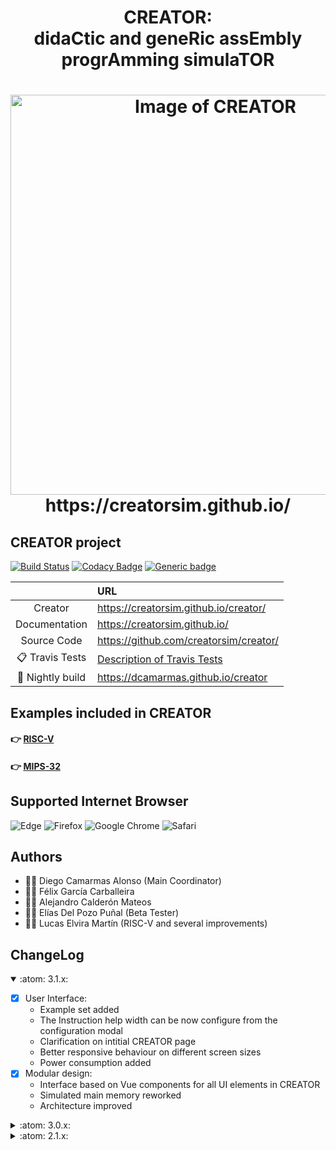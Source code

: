
<html>
 <h1 align="center">CREATOR: <br>didaCtic and geneRic assEmbly progrAmming simulaTOR </h1>
 <h1 align="center"><img alt="Image of CREATOR" width="640vw" src="https://creatorsim.github.io/images/user_mode/execute_program.PNG"><br>https://creatorsim.github.io/</h1>
</html>

## CREATOR project

[![Build Status](https://app.travis-ci.com/creatorsim/creator.svg?branch=master)](https://app.travis-ci.com/creatorsim/creator)
[![Codacy Badge](https://app.codacy.com/project/badge/Grade/84668451decf487bbc85b13129f0ebb5)](https://www.codacy.com/gh/creatorsim/creator/dashboard?utm_source=github.com&amp;utm_medium=referral&amp;utm_content=creatorsim/creator&amp;utm_campaign=Badge_Grade)
[![Generic badge](https://img.shields.io/badge/achecker-WCAG%202.0%20(Level%20AAA)-green.svg)](https://shields.io/)

|                              | URL                                             | 
|:----------------------------:|:------------------------------------------------| 
| Creator                      | https://creatorsim.github.io/creator/           |
| Documentation                | https://creatorsim.github.io/                   | 
| Source Code                  | https://github.com/creatorsim/creator/          | 
| :clipboard:  Travis Tests    | [Description of Travis Tests](docs/travis.md)   | 
| :microscope: Nightly build   | https://dcamarmas.github.io/creator             |


## Examples included in CREATOR

#### :point_right: [RISC-V](docs/examples.md#point_right---risc-v) 
#### :point_right: [MIPS-32](docs/examples.md#point_right---mips) 


## Supported Internet Browser

![Edge](https://img.shields.io/badge/Edge-0078D7?style=for-the-badge&logo=Microsoft-edge&logoColor=white)
![Firefox](https://img.shields.io/badge/Firefox-FF7139?style=for-the-badge&logo=Firefox-Browser&logoColor=white)
![Google Chrome](https://img.shields.io/badge/Google%20Chrome-4285F4?style=for-the-badge&logo=GoogleChrome&logoColor=white)
![Safari](https://img.shields.io/badge/Safari-000000?style=for-the-badge&logo=Safari&logoColor=white)


## Authors
* :technologist: Diego Camarmas Alonso (Main Coordinator)
* :technologist: Félix García Carballeira 
* :technologist: Alejandro Calderón Mateos
* :technologist: Elías Del Pozo Puñal (Beta Tester)
* :technologist: Lucas Elvira Martín (RISC-V and several improvements)


## ChangeLog

<details open>
<summary>:atom: 3.1.x:</summary>

- [x] User Interface:
     * Example set added
     * The Instruction help width can be now configure from the configuration modal
     * Clarification on intitial CREATOR page
     * Better responsive behaviour on different screen sizes
     * Power consumption added
- [x] Modular design:
     * Interface based on Vue components for all UI elements in CREATOR
     * Simulated main memory reworked
     * Architecture improved

</details>

<details>
<summary>:atom: 3.0.x:</summary>

- [x] Several minor RISC-V improvements
- [x] More modular design:
     * Initial user interface based on Vue components
     * Improved modular design on execution engine
- [x] Improved instruction definitions:
     * New CREATOR API for instruction definitions
     * Support for helping on check Stack Calling Conventions
       * Checking saved registers on stack are restored
       * Colored stack
       * SP and FP pointers are shown on the memory stack detail panel

</details>

<details>
<summary>:atom: 2.1.x:</summary>

- [x] **RISC-V** supported (Thanks to Lucas Elvira Martín @luck5941)
- [x] CREATOR **accessibility improved** up to WCAG 2.0 (Level AAA)
- [X] **Command line version** of CREATOR: 
     * Help:
       * ./creator.sh -h
     * Example: creator compiles and executes the example2.txt, showing the final state:
       * ./creator.sh -a architecture/MIPS-32.json -s examples/MIPS/example2.txt
     * Example: save final state into 'salida.txt' file:
       * ./creator.sh -a ./architecture/MIPS-32.json -s ./examples/MIPS/example2.txt -o min > salida.txt
     * Example: compare final state and the state saved on 'salida.txt' file:
       * ./creator.sh -a ./architecture/MIPS-32.json -s ./examples/MIPS/example2.txt -o min -r salida.txt
- [x] Creator now accepts three GET values:
     * Preload the MIPS architecture:
       * https://creatorsim.github.io/creator/?architecture=MIPS-32
     * Preload example 'e3' from example set 'uc3m-ec':
       * https://creatorsim.github.io/creator/?example_set=uc3m-ec&example=e3
- [x] Bootstrap-vue upgraded up to v2.15.0

</details>
